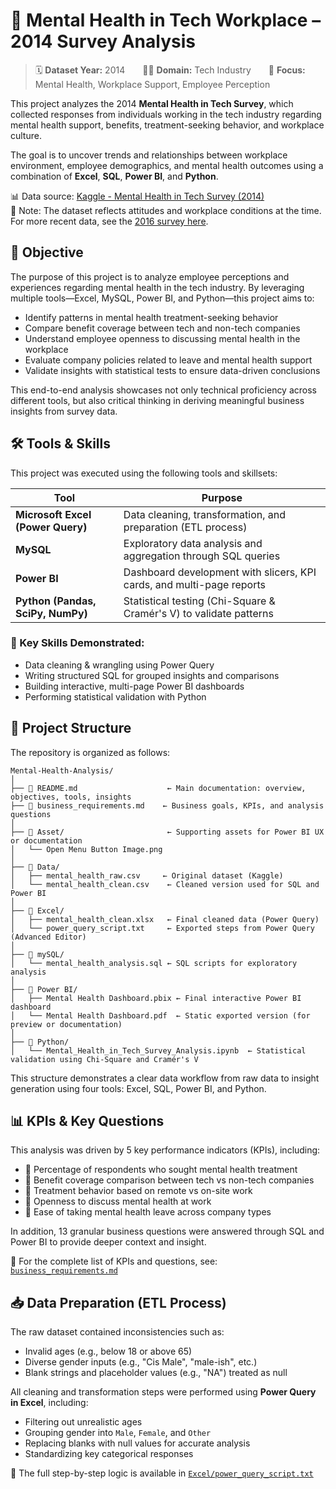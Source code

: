 # 🧠 Mental Health in Tech Workplace – 2014 Survey Analysis

> 🗓️ **Dataset Year:** 2014  🧑‍💻 **Domain:** Tech Industry  📍 **Focus:** Mental Health, Workplace Support, Employee Perception

This project analyzes the 2014 **Mental Health in Tech Survey**, which collected responses from individuals working in the tech industry regarding mental health support, benefits, treatment-seeking behavior, and workplace culture.

The goal is to uncover trends and relationships between workplace environment, employee demographics, and mental health outcomes using a combination of **Excel**, **SQL**, **Power BI**, and **Python**.

📊 Data source: [Kaggle - Mental Health in Tech Survey (2014)](https://www.kaggle.com/datasets/osmi/mental-health-in-tech-survey)  
📎 Note: The dataset reflects attitudes and workplace conditions at the time. For more recent data, see the [2016 survey here](https://www.kaggle.com/datasets/osmi/mental-health-in-tech-2016).
## 🎯 Objective

The purpose of this project is to analyze employee perceptions and experiences regarding mental health in the tech industry. By leveraging multiple tools—Excel, MySQL, Power BI, and Python—this project aims to:

- Identify patterns in mental health treatment-seeking behavior
- Compare benefit coverage between tech and non-tech companies
- Understand employee openness to discussing mental health in the workplace
- Evaluate company policies related to leave and mental health support
- Validate insights with statistical tests to ensure data-driven conclusions

This end-to-end analysis showcases not only technical proficiency across different tools, but also critical thinking in deriving meaningful business insights from survey data.
## 🛠 Tools & Skills

This project was executed using the following tools and skillsets:

| Tool        | Purpose                                                                 |
|-------------|-------------------------------------------------------------------------|
| **Microsoft Excel (Power Query)** | Data cleaning, transformation, and preparation (ETL process) |
| **MySQL**   | Exploratory data analysis and aggregation through SQL queries           |
| **Power BI**| Dashboard development with slicers, KPI cards, and multi-page reports   |
| **Python (Pandas, SciPy, NumPy)** | Statistical testing (Chi-Square & Cramér's V) to validate patterns |

### 🧠 Key Skills Demonstrated:
- Data cleaning & wrangling using Power Query
- Writing structured SQL for grouped insights and comparisons
- Building interactive, multi-page Power BI dashboards
- Performing statistical validation with Python
## 📁 Project Structure

The repository is organized as follows:
```
Mental-Health-Analysis/
│
├── 📄 README.md                    ← Main documentation: overview, objectives, tools, insights
├── 📄 business_requirements.md    ← Business goals, KPIs, and analysis questions
│
├── 📂 Asset/                       ← Supporting assets for Power BI UX or documentation
│   └── Open Menu Button Image.png
│
├── 📂 Data/                        
│   ├── mental_health_raw.csv     ← Original dataset (Kaggle)
│   └── mental_health_clean.csv    ← Cleaned version used for SQL and Power BI
│
├── 📂 Excel/                      
│   ├── mental_health_clean.xlsx   ← Final cleaned data (Power Query)
│   └── power_query_script.txt     ← Exported steps from Power Query (Advanced Editor)
│
├── 📂 mySQL/                      
│   └── mental_health_analysis.sql ← SQL scripts for exploratory analysis
│
├── 📂 Power BI/                  
│   ├── Mental Health Dashboard.pbix ← Final interactive Power BI dashboard
│   └── Mental Health Dashboard.pdf  ← Static exported version (for preview or documentation)
│
├── 📂 Python/                    
│   └── Mental_Health_in_Tech_Survey_Analysis.ipynb  ← Statistical validation using Chi-Square and Cramér's V
```
This structure demonstrates a clear data workflow from raw data to insight generation using four tools: Excel, SQL, Power BI, and Python.

## 📊 KPIs & Key Questions

This analysis was driven by 5 key performance indicators (KPIs), including:

- 📌 Percentage of respondents who sought mental health treatment  
- 📌 Benefit coverage comparison between tech vs non-tech companies  
- 📌 Treatment behavior based on remote vs on-site work  
- 📌 Openness to discuss mental health at work  
- 📌 Ease of taking mental health leave across company types

In addition, 13 granular business questions were answered through SQL and Power BI to provide deeper context and insight.

📄 For the complete list of KPIs and questions, see: [`business_requirements.md`](./business_requirements.md)

## 📥 Data Preparation (ETL Process)

The raw dataset contained inconsistencies such as:
- Invalid ages (e.g., below 18 or above 65)
- Diverse gender inputs (e.g., "Cis Male", "male-ish", etc.)
- Blank strings and placeholder values (e.g., "NA") treated as null

All cleaning and transformation steps were performed using **Power Query in Excel**, including:
- Filtering out unrealistic ages
- Grouping gender into `Male`, `Female`, and `Other`
- Replacing blanks with null values for accurate analysis
- Standardizing key categorical responses

📄 The full step-by-step logic is available in [`Excel/power_query_script.txt`](./Excel/power_query_script.txt)
